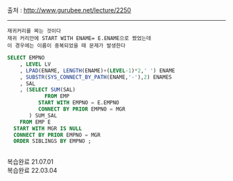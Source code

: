 출처 : http://www.gurubee.net/lecture/2250

----

```
재귀커리를 짜는 것이다
재귀 커리안에 START WITH ENAME= E.ENAME으로 짰었는데
이 경우에는 이름이 중복되었을 때 문제가 발생한다
```

```SQL
SELECT EMPNO
    , LEVEL LV
    , LPAD(ENAME, LENGTH(ENAME)+(LEVEL-1)*2,' ') ENAME
    , SUBSTR(SYS_CONNECT_BY_PATH(ENAME,'-'),2) ENAMES
    , SAL
    , (SELECT SUM(SAL)
            FROM EMP
          START WITH EMPNO = E.EMPNO
          CONNECT BY PRIOR EMPNO = MGR
       ) SUM_SAL
    FROM EMP E
  START WITH MGR IS NULL
  CONNECT BY PRIOR EMPNO = MGR
  ORDER SIBLINGS BY EMPNO ;
 
```

복습완료 21.07.01</br>
복습완료 22.03.04
